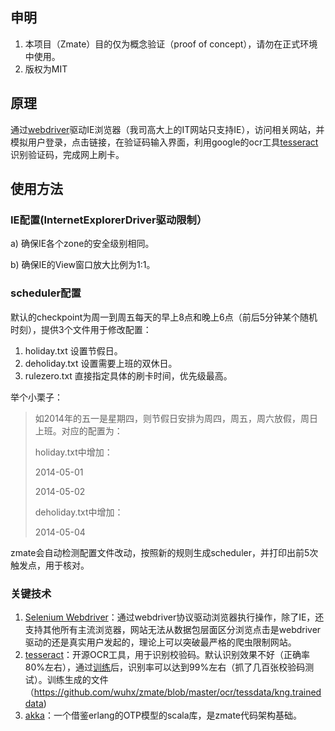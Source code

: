 ## 申明

1. 本项目（Zmate）目的仅为概念验证（proof of concept），请勿在正式环境中使用。
2. 版权为MIT

## 原理

通过[webdriver](https://code.google.com/p/selenium/wiki/InternetExplorerDriver)驱动IE浏览器（我司高大上的IT网站只支持IE），访问相关网站，并模拟用户登录，点击链接，在验证码输入界面，利用google的ocr工具[tesseract](https://code.google.com/p/tesseract-ocr/)识别验证码，完成网上刷卡。

## 使用方法

### IE配置(InternetExplorerDriver驱动限制）

a) 确保IE各个zone的安全级别相同。

b) 确保IE的View窗口放大比例为1:1。

### scheduler配置

默认的checkpoint为周一到周五每天的早上8点和晚上6点（前后5分钟某个随机时刻），提供3个文件用于修改配置：

1. holiday.txt 设置节假日。
2. deholiday.txt 设置需要上班的双休日。
3. rulezero.txt  直接指定具体的刷卡时间，优先级最高。

举个小栗子：

> 如2014年的五一是星期四，则节假日安排为周四，周五，周六放假，周日上班。对应的配置为：
> 
> holiday.txt中增加：
> 
> 2014-05-01
> 
> 2014-05-02
> 
> deholiday.txt中增加：
> 
> 2014-05-04

zmate会自动检测配置文件改动，按照新的规则生成scheduler，并打印出前5次触发点，用于核对。

### 关键技术

1.  [Selenium Webdriver](www.seleniumhq.org/projects/webdriver/)：通过webdriver协议驱动浏览器执行操作，除了IE，还支持其他所有主流浏览器，网站无法从数据包层面区分浏览点击是webdriver驱动的还是真实用户发起的，理论上可以突破最严格的爬虫限制网站。
2. [tesseract](https://code.google.com/p/tesseract-ocr/)：开源OCR工具，用于识别校验码。默认识别效果不好（正确率80%左右），通过[训练](https://code.google.com/p/tesseract-ocr/wiki/TrainingTesseract3)后，识别率可以达到99%左右（抓了几百张校验码测试）。训练生成的文件（https://github.com/wuhx/zmate/blob/master/ocr/tessdata/kng.traineddata)
3. [akka](http://akka.io/)：一个借鉴erlang的OTP模型的scala库，是zmate代码架构基础。
